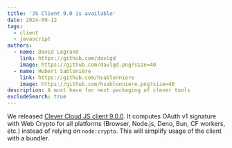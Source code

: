 ```yaml
---
title: 'JS Client 9.0 is available'
date: 2024-09-12
tags:
  - client
  - javascript
authors:
  - name: David Legrand
    link: https://github.com/davlgd
    image: https://github.com/davlgd.png?size=40
  - name: Hubert Sablonière
    link: https://github.com/hsablonniere
    image: https://github.com/hsablonniere.png?size=40
description: A must have for next packaging of clever tools
excludeSearch: true
---
```


We released [Clever Cloud JS client 9.0.0](https://github.com/CleverCloud/clever-client.js/blob/master/CHANGELOG.md#900-2024-09-11). It computes OAuth v1 signature with Web Crypto for all platforms (Browser, Node.js, Deno, Bun, CF workers, etc.) instead of relying on `node:crypto`. This will simplify usage of the client with a bundler.
